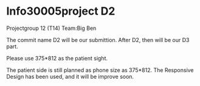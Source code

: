 # Info30005project D2
Projectgroup 12 (T14) Team:Big Ben

The commit name D2 will be our submittion. After D2, then will be our D3 part.

Please use 375*812 as the patient sight.

The patient side is still planned as phone size as 375*812. The Responsive Design has been used, and it will be improve soon. 
